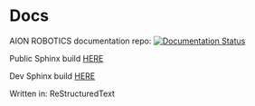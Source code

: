 # Docs

AION ROBOTICS documentation repo:
[![Documentation Status](https://readthedocs.org/projects/github-docs/badge/?version=latest)](https://docs.aionrobotics.com/en/latest/?badge=latest)

Public Sphinx build [HERE](https://docs.aionrobotics.com)

Dev Sphinx build [HERE](https://docs.aionrobotics.com/en/dev_branch/)

Written in: ReStructuredText
